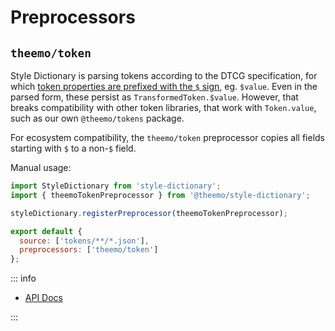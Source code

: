 # Preprocessors

## `theemo/token`

Style Dictionary is parsing tokens according to the DTCG specification, for
which [token properties are prefixed with the `$`
sign](https://tr.designtokens.org/format/#additional-group-properties), eg.
`$value`.
Even in the parsed form, these persist as `TransformedToken.$value`. However,
that breaks compatibility with other token libraries, that work with
`Token.value`, such as our own `@theemo/tokens` package.

For ecosystem compatibility, the `theemo/token` preprocessor copies all fields
starting with `$` to a non-`$` field.

Manual usage:

```js [config.js] twoslash
import StyleDictionary from 'style-dictionary';
import { theemoTokenPreprocessor } from '@theemo/style-dictionary';

styleDictionary.registerPreprocessor(theemoTokenPreprocessor);

export default {
  source: ['tokens/**/*.json'],
  preprocessors: ['theemo/token']
};
```

::: info

- [API Docs](../../../api/@theemo/style-dictionary/variables/theemoTokenPreprocessor.md)

:::
